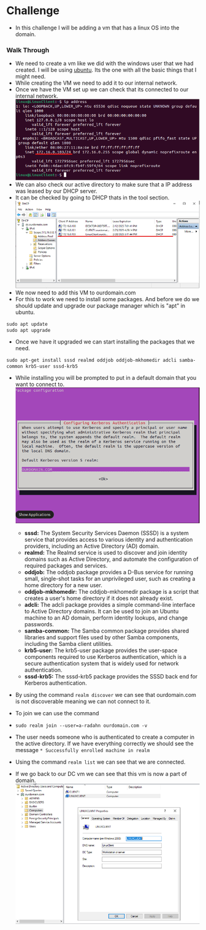 # Challenge

- In this challenge I will be adding a vm that has a linux OS into the domain.
### Walk Through
- We need to create a vm like we did with the windows user that we had created. I will be using [ubuntu](https://ubuntu.com/download/desktop). Its the one with all the basic things that I might need.
- While creating the VM we need to add it to our internal network.
- Once we have the VM set up we can check that its connected to our internal network.
![ip](https://github.com/Abdulmalik420/ADLab/blob/main/ADLabPics/Screenshot%202023-02-08%20151305.png)
- We can also check our active directory to make sure that a IP address was leased by our DHCP server.
- It can be checked by going to DHCP thats in the tool section.         
![dhcpcheck](https://github.com/Abdulmalik420/ADLab/blob/main/ADLabPics/Screenshot%202023-02-08%20151609.png)
- We now need to add this VM to ourdomain.com
- For this to work we need to install some packages. And before we do we should update and upgrade our package manager which is "apt" in ubuntu.
```
sudo apt update
sudo apt upgrade
```
- Once we have it upgraded we can start installing the packages that we need.
```
sudo apt-get install sssd realmd oddjob oddjob-mkhomedir adcli samba-common krb5-user sssd-krb5
```
- While installing you will be prompted to put in a default domain that you want to connect to.
![prompt](https://github.com/Abdulmalik420/ADLab/blob/main/ADLabPics/Screenshot%202023-02-08%20152852.png)

  - **sssd:** The System Security Services Daemon (SSSD) is a system service that provides access to various identity and authentication providers, including an Active Directory (AD) domain.
  - **realmd:** The Realmd service is used to discover and join identity domains such as Active Directory, and automate the configuration of required packages and services.
  - **oddjob:** The oddjob package provides a D-Bus service for running small, single-shot tasks for an unprivileged user, such as creating a home directory for a new user.
  - **oddjob-mkhomedir:** The oddjob-mkhomedir package is a script that creates a user's home directory if it does not already exist.
  - **adcli:** The adcli package provides a simple command-line interface to Active Directory domains. It can be used to join an Ubuntu machine to an AD domain, perform identity lookups, and change passwords.
  - **samba-common:** The Samba common package provides shared libraries and support files used by other Samba components, including the Samba client utilities.
  - **krb5-user:** The krb5-user package provides the user-space components required to use Kerberos authentication, which is a secure authentication system that is widely used for network authentication.
  - **sssd-krb5:** The sssd-krb5 package provides the SSSD back end for Kerberos authentication.

- By using the command ```realm discover``` we can see that ourdomain.com is not discoverable meaning we can not connect to it.
- To join we can use the command 
- ```sudo realm join --user=a-radahn ourdomain.com -v```
- The user needs someone who is authenticated to create a computer in the active directory. If we have everything correctly we should see the message ```* Successfully enrolled machine in realm```
- Using the command ```realm list``` we can see that we are connected.
- If we go back to our DC vm we can see that this vm is now a part of domain.         
![check](https://github.com/Abdulmalik420/ADLab/blob/main/ADLabPics/Screenshot%202023-02-08%20155117.png)

